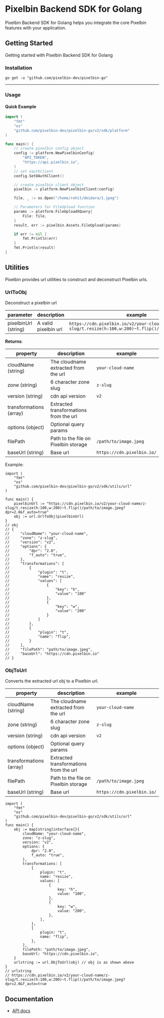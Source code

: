 # Pixelbin Backend SDK for Golang

Pixelbin Backend SDK for Golang helps you integrate the core Pixelbin features with your application.

## Getting Started

Getting started with Pixelbin Backend SDK for Golang

### Installation

```
go get -u "github.com/pixelbin-dev/pixelbin-go"
```

---

### Usage

#### Quick Example

```go
import (
	"fmt"
	"os"
	"github.com/pixelbin-dev/pixelbin-go/v2/sdk/platform"
)

func main() {
    // create pixelbin config object
    config := platform.NewPixelbinConfig(
        "API_TOKEN",
        "https://api.pixelbin.io",
    )
    // set oauthclient
    config.SetOAuthClient()

    // create pixelbin client object
    pixelbin := platform.NewPixelbinClient(config)

    file, _ := os.Open("/home/rohit/deidara/1.jpeg")

    // Parameters for FileUpload function
    params := platform.FileUploadXQuery{
        File: file,
    }
    result, err := pixelbin.Assets.FileUpload(params)

    if err != nil {
        fmt.Println(err)
    }
    fmt.Println(result)
}
```

## Utilities

Pixelbin provides url utilities to construct and deconstruct Pixelbin urls.

### UrlToObj

Deconstruct a pixelbin url

| parameter            | description          | example                                                                                               |
| -------------------- | -------------------- | ----------------------------------------------------------------------------------------------------- |
| pixelbinUrl (string) | A valid pixelbin url | `https://cdn.pixelbin.io/v2/your-cloud-name/z-slug/t.resize(h:100,w:200)~t.flip()/path/to/image.jpeg` |

**Returns**:

| property                | description                            | example                    |
| ----------------------- | -------------------------------------- | -------------------------- |
| cloudName (string)      | The cloudname extracted from the url   | `your-cloud-name`          |
| zone (string)           | 6 character zone slug                  | `z-slug`                   |
| version (string)        | cdn api version                        | `v2`                       |
| transformations (array) | Extracted transformations from the url |                            |
| options (object)        | Optional query params                  |                            |
| filePath                | Path to the file on Pixelbin storage   | `/path/to/image.jpeg`      |
| baseUrl (string)        | Base url                               | `https://cdn.pixelbin.io/` |

Example:

```golang
import (
	"fmt"
	"os"
	"github.com/pixelbin-dev/pixelbin-go/v2/sdk/utils/url"
)

func main() {
    pixelbinUrl := "https://cdn.pixelbin.io/v2/your-cloud-name/z-slug/t.resize(h:100,w:200)~t.flip()/path/to/image.jpeg?dpr=2.0&f_auto=true"
    obj := url.UrlToObj(pixelbinUrl)
}
// obj
// {
//     "cloudName": "your-cloud-name",
//     "zone": "z-slug",
//     "version": "v2",
//     "options": {
//         "dpr": "2.0",
//         "f_auto": "true",
//     },
//     "transformations": [
//         {
//             "plugin": "t",
//             "name": "resize",
//             "values": [
//                 {
//                     "key": "h",
//                     "value": "100"
//                 },
//                 {
//                     "key": "w",
//                     "value": "200"
//                 }
//             ]
//         },
//         {
//             "plugin": "t",
//             "name": "flip",
//         }
//     ],
//     "filePath": "path/to/image.jpeg",
//     "baseUrl": "https://cdn.pixelbin.io"
// }
```

### ObjToUrl

Converts the extracted url obj to a Pixelbin url.

| property                | description                            | example                    |
| ----------------------- | -------------------------------------- | -------------------------- |
| cloudName (string)      | The cloudname extracted from the url   | `your-cloud-name`          |
| zone (string)           | 6 character zone slug                  | `z-slug`                   |
| version (string)        | cdn api version                        | `v2`                       |
| options (object)        | Optional query params                  |                            |
| transformations (array) | Extracted transformations from the url |                            |
| filePath                | Path to the file on Pixelbin storage   | `/path/to/image.jpeg`      |
| baseUrl (string)        | Base url                               | `https://cdn.pixelbin.io/` |

```golang
import (
	"fmt"
	"os"
	"github.com/pixelbin-dev/pixelbin-go/v2/sdk/utils/url"
)
func main() {
    obj := map[string]interface{}{
        cloudName: "your-cloud-name",
        zone: "z-slug",
        version: "v2",
        options: {
            dpr: "2.0",
            f_auto: "true",
        },
        transformations: [
            {
                plugin: "t",
                name: "resize",
                values: [
                    {
                        key: "h",
                        value: "100",
                    },
                    {
                        key: "w",
                        value: "200",
                    },
                ],
            },
            {
                plugin: "t",
                name: "flip",
            },
        ],
        filePath: "path/to/image.jpeg",
        baseUrl: "https://cdn.pixelbin.io",
    }
    urlstring := url.ObjToUrl(obj) // obj is as shown above
}
// urlstring
// https://cdn.pixelbin.io/v2/your-cloud-name/z-slug/t.resize(h:100,w:200)~t.flip()/path/to/image.jpeg?dpr=2.0&f_auto=true
```

## Documentation

-   [API docs](documentation/platform/README.md)

